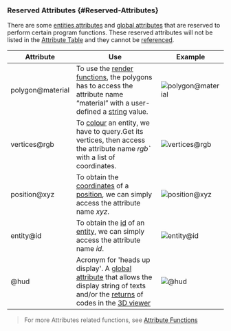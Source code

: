 ### Reserved Attributes {#Reserved-Attributes}

There are some [entities attributes](/chapter_2_geo-info_data_model/User_Defined_Attributes.md) and [global attributes](/chapter_2_geo-info_data_model/User_Defined_Attributes.md) that are reserved to perform certain program functions. These reserved attributes will not be listed in the [Attribute Table](..\chapter_1_mobius_interface\3D_view.md) and they cannot be [referenced](..\chapter_3_procedures\Rules.md).

| Attribute | Use | Example |
| --- | --- | --- |
| polygon@material | To use the [render functions](../chapter_3_procedures/Functions.md), the polygons has to access the attribute name “material” with a user-defined a [string](..\chapter_3_procedures\Values.md) value. | ![polygon@material](..\assets\chapter_2_assets\polygon@material.png)<br> |
| vertices@rgb | To [colour](../chapter_3_procedures/Functions.md) an entity, we have to query.Get its vertices, then access the attribute name _rgb`_ with a list of coordinates.  | ![vertices@rgb](..\assets\chapter_2_assets\vertices@rgb.png)<br> |
| position@xyz | To obtain the [coordinates](Position.md) of a [position](Position.md), we can simply access the attribute name _xyz_.| ![position@xyz](..\assets\chapter_2_assets\position@xyz.png)<br> |
| entity@id | To obtain the [id](Default_Attributes.md) of an [entity](Entities.md), we can simply access the attribute name _id_. | ![entity@id](..\assets\chapter_2_assets\entity@id.png)<br> |
| @hud | Acronym for &#039;heads up display&#039;. A [global attribute](User_Defined_Attributes.md) that allows the display string of texts and/or the [returns](../chapter_1_mobius_interface/execute.md) of codes in the [3D viewer](../chapter_1_mobius_interface/3D_view.md) | ![@hud](..\assets\chapter_2_assets\@hud.png)<br> |

> For more Attributes related functions, see [Attribute Functions](..\chapter_3_procedures\AttributeFunctions.md)